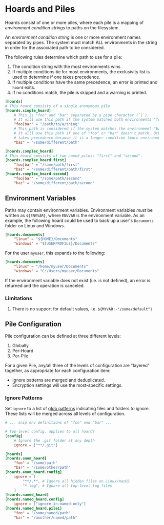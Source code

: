 # Hoards and Piles

Hoards consist of one or more piles, where each pile is a mapping of *environment condition
strings* to paths on the filesystem.

An *environment condition string* is one or more environment names separated by pipes. The
system must match ALL environments in the string in order for the associated path to be
considered.

The following rules determine which path to use for a pile:

1. The condition string with the most environments wins.
2. If multiple conditions tie for most environments, the exclusivity list is used to
   determine if one takes precedence.
3. If multiple conditions have the same precedence, an error is printed and `hoard` exits.
4. If no conditions match, the pile is skipped and a warning is printed.

```toml
[hoards]
# This hoard consists of a single anonymous pile
[hoards.simple_hoard]
    # This is "foo" and "bar" separated by a pipe character (`|`).
    # It will use this path if the system matches both environments "foo" and "bar".
    "foo|bar" = "/path/to/a/thing"
    # This path is considered if the system matches the environment "baz".
    # It will use this path if one of "foo" or "bar" doesn't match. Otherwise, "foo|bar"
    # takes precedence because it is a longer condition (more environments to match).
    "baz" = "/some/different/path"

[hoards.complex_hoard]
# This hoard consists of two named piles: "first" and "second".
[hoards.complex_hoard.first]
    "foo|bar" = "/some/path/first"
    "baz" = "/some/different/path/first"
[hoards.complex_hoard.second]
    "foo|bar" = "/some/path/second"
    "baz" = "/some/different/path/second"
```

## Environment Variables

Paths may contain environment variables. Environment variables *must* be written as `${ENVVAR}`,
where `ENVVAR` is the environment variable. As an example, the following hoard could be used
to back up a user's `Documents` folder on Linux and Windows.

```toml
[hoards.documents]
    "linux" = "${HOME}/Documents"
    "windows" = "${USERPROFILE}/Documents"
```

For the user `myuser`, this expands to the following:

```toml
[hoards.documents]
    "linux" = "/home/myuser/Documents"
    "windows" = "C:/Users/myuser/Documents"
```

If the environment variable does not exist (i.e. is not defined), an error is returned and
the operation is canceled.

### Limitations

1. There is no support for default values, i.e. `${MYVAR:-"/some/default"}`

## Pile Configuration

Pile configuration can be defined at three different levels:

1. Globally
2. Per-Hoard
3. Per-Pile

For a given Pile, any/all three of the levels of configuration are "layered" together, as appropriate for each
configuration item:

- Ignore patterns are merged and deduplicated.
- Encryption settings will use the most-specific settings.

### Ignore Patterns

Set `ignore` to a list of [glob patterns](https://en.wikipedia.org/wiki/Glob_(programming)) indicating files and folders
to ignore. These lists will be merged across all levels of configuration.

```toml
# ... snip env definitions of "foo" and "bar" ...

# Top-level config, applies to all hoards
[config]
    # Ignore the .git folder at any depth
    ignore = ["**/.git"]

[hoards]
[hoards.anon_hoard]
    "foo" = "/some/path"
    "bar" = "/some/other/path"
[hoards.anon_hoard.config]
    ignore = [
        "**/.*", # Ignore all hidden files on Linux/macOS
        "*.log", # Ignore all top-level log files
    ]
[hoards.named_hoard]
[hoards.named_hoard.config]
    ignore = ["ignore-in-named-only"]
[hoards.named_hoard.pile1]
    "foo" = "/some/named/path"
    "bar" = "/another/named/path"
```

